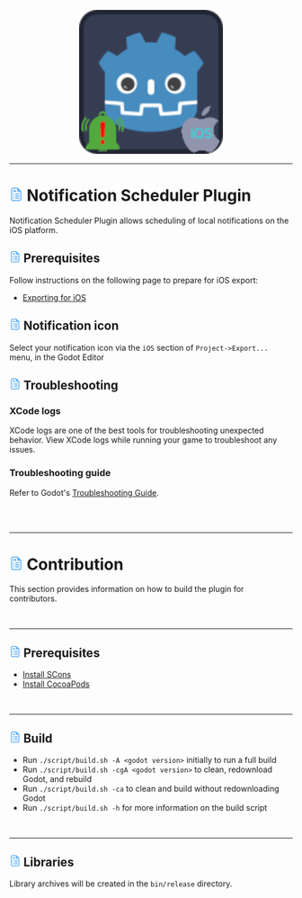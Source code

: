 <p align="center">
	<img width="256" height="256" src="../demo/assets/notification-scheduler-ios.png">
</p>

---
# <img src="../addon/icon.png" width="24"> Notification Scheduler Plugin
Notification Scheduler Plugin allows scheduling of local notifications on the iOS platform.

## <img src="../addon/icon.png" width="20"> Prerequisites
Follow instructions on the following page to prepare for iOS export:
- [Exporting for iOS](https://docs.godotengine.org/en/stable/tutorials/export/exporting_for_ios.html)

## <img src="../addon/icon.png" width="20"> Notification icon
Select your notification icon via the `iOS` section of `Project->Export...` menu, in the Godot Editor

## <img src="../addon/icon.png" width="20"> Troubleshooting

### XCode logs
XCode logs are one of the best tools for troubleshooting unexpected behavior. View XCode logs while running your game to troubleshoot any issues.


### Troubleshooting guide
Refer to Godot's [Troubleshooting Guide](https://docs.godotengine.org/en/stable/tutorials/export/exporting_for_ios.html#troubleshooting).

<br/><br/>

___

# <img src="../addon/icon.png" width="24"> Contribution

This section provides information on how to build the plugin for contributors.

<br/>

___

## <img src="../addon/icon.png" width="20"> Prerequisites

- [Install SCons](https://scons.org/doc/production/HTML/scons-user/ch01s02.html)
- [Install CocoaPods](https://guides.cocoapods.org/using/getting-started.html)

<br/>

___

## <img src="../addon/icon.png" width="20"> Build

- Run `./script/build.sh -A <godot version>` initially to run a full build
- Run `./script/build.sh -cgA <godot version>` to clean, redownload Godot, and rebuild
- Run `./script/build.sh -ca` to clean and build without redownloading Godot
- Run `./script/build.sh -h` for more information on the build script

<br/>

___

## <img src="../addon/icon.png" width="20"> Libraries

Library archives will be created in the `bin/release` directory.
